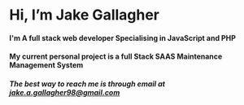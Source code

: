 # Hi, I’m Jake Gallagher


#### I'm A full stack web developer Specialising in JavaScript and PHP
#### My current personal project is a full Stack SAAS Maintenance Management System  


##### The best way to reach me is through email at jake.a.gallagher98@gmail.com
